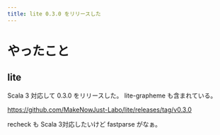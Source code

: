 ```yaml
---
title: lite 0.3.0 をリリースした
---
```


# やったこと

## lite

Scala 3 対応して 0.3.0 をリリースした。
lite-grapheme も含まれている。

<https://github.com/MakeNowJust-Labo/lite/releases/tag/v0.3.0>

recheck も Scala 3対応したいけど fastparse がなぁ。
